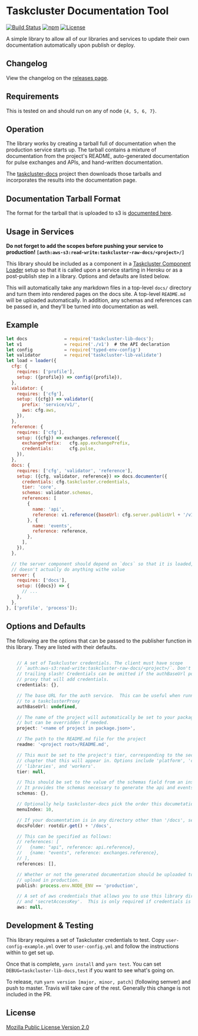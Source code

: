 # Taskcluster Documentation Tool

[![Build Status](https://travis-ci.org/taskcluster/taskcluster-lib-docs.svg?branch=master)](https://travis-ci.org/taskcluster/taskcluster-lib-docs)
[![npm](https://img.shields.io/npm/v/taskcluster-lib-docs.svg?maxAge=2592000)](https://www.npmjs.com/package/taskcluster-lib-docs)
[![License](https://img.shields.io/badge/license-MPL%202.0-orange.svg)](http://mozilla.org/MPL/2.0)

A simple library to allow all of our libraries and services to update their own documentation automatically upon publish or deploy.

Changelog
---------
View the changelog on the [releases page](https://github.com/taskcluster/taskcluster-lib-docs/releases).

Requirements
------------

This is tested on and should run on any of node `{4, 5, 6, 7}`.

Operation
---------

The library works by creating a tarball full of documentation when the
production service starts up.  The tarball contains a mixture of documentation
from the project's README, auto-generated documentation for pulse exchanges and
APIs, and hand-written documentation.

The [taskcluster-docs](https://github.com/taskcluster/taskcluster-docs) project
then downloads those tarballs and incorporates the results into the
documentation page.

Documentation Tarball Format
----------------------------

The format for the tarball that is uploaded to s3 is [documented here](https://github.com/taskcluster/taskcluster-lib-docs/blob/master/docs/format.md).

Usage in Services
-----------------

**Do not forget to add the scopes before pushing your service to production! `[auth:aws-s3:read-write:taskcluster-raw-docs/<project>/]`**

This library should be included as a component in a [Taskcluster Component Loader](https://github.com/taskcluster/taskcluster-lib-loader)
setup so that it is called upon a service starting in Heroku or as a post-publish step in a library. Options and defaults are listed
below.

This will automatically take any markdown files in a top-level `docs/` directory and turn them into rendered pages on the docs site.
A top-level `README.md` will be uploaded automatically.
In addition, any schemas and references can be passed in, and they'll be turned into documentation as well.

Example
-------

```js
let docs              = require('taskcluster-lib-docs');
let v1                = require('./v1')  # the API declaration
let config            = require('typed-env-config')
let validator         = require('taskcluster-lib-validate')
let load = loader({
  cfg: {
    requires: ['profile'],
    setup: ({profile}) => config({profile}),
  },
  validator: {
    requires: ['cfg'],
    setup: ({cfg}) => validator({
      prefix: 'service/v1/',
      aws: cfg.aws,
    }),
  },
  reference: {
    requires: ['cfg'],
    setup: ({cfg}) => exchanges.reference({
      exchangePrefix:   cfg.app.exchangePrefix,
      credentials:      cfg.pulse,
    }),
  },
  docs: {
    requires: ['cfg', 'validator', 'reference'],
    setup: ({cfg, validator, reference}) => docs.documenter({
      credentials: cfg.taskcluster.credentials,
      tier: 'core',
      schemas: validator.schemas,
      references: [
        {
          name: 'api',
          reference: v1.reference({baseUrl: cfg.server.publicUrl + '/v1'}),
        }, {
          name: 'events',
          reference: reference,
        },
      ],
    }),
  },

  // the server component should depend on `docs` so that it is loaded, but
  // doesn't actually do anything withe value
  server: {
    requires: ['docs'],
    setup: ({docs}) => {
      // ...
    },
  },
}, ['profile', 'process']);
```

Options and Defaults
--------------------

The following are the options that can be passed to the publisher function in this library. They are listed with their defaults.

```js

    // A set of Taskcluster credentials. The client must have scope
    // `auth:aws-s3:read-write:taskcluster-raw-docs/<project>/`. Don't forget the
    // trailing slash! Credentials can be omitted if the authBaseUrl points to a
    // proxy that will add credentials.
    credentials: {},

    // The base URL for the auth service.  This can be useful when running in a task with access
    // to a taskclusterProxy
    authBaseUrl: undefined,

    // The name of the project will automatically be set to your package name from package.json,
    // but can be overridden if needed.
    project: '<name of project in package.json>',

    // The path to the README.md file for the project
    readme: '<project root>/README.md',

    // This must be set to the project's tier, corresponding to the section of the docs reference
    // chapter that this will appear in. Options include 'platform', 'core', 'integrations', 'operations',
    // 'libraries', and 'workers'.
    tier: null,

    // This should be set to the value of the schemas field from an instance of taskcluster-lib-validate.
    // It provides the schemas necessary to generate the api and events references.
    schemas: {},

    // Optionally help taskcluster-docs pick the order this documetation should appear in on the list.
    menuIndex: 10,

    // If your documentation is in any directory other than '/docs', set this manually.
    docsFolder: rootdir.get() + '/docs',

    // This can be specified as follows:
    // references: [
    //   {name: "api", reference: api.reference},
    //   {name: "events", reference: exchanges.reference},
    // ],
    references: [],

    // Whether or not the generated documentation should be uploaded to s3.  Generally services will only
    // upload in production.
    publish: process.env.NODE_ENV == 'production',

    // A set of aws credentials that allows you to use this library directly. Must contain both 'accessKeyId'
    // and 'secretAccessKey'.  This is only required if credentials is unavailable.
    aws: null,
```

Development & Testing
---------------------

This library requires a set of Taskcluster credentials to test. Copy `user-config-example.yml` over to `user-config.yml`
and follow the instructions within to get set up.

Once that is complete, `yarn install` and `yarn test`. You can set `DEBUG=taskcluster-lib-docs,test` if you want to see what's going on.

To release, run `yarn version [major, minor, patch]` (following semver) and push
to master.  Travis will take care of the rest.  Generally this change is not
included in the PR.

License
-------

[Mozilla Public License Version 2.0](https://github.com/taskcluster/taskcluster-lib-validate/blob/master/LICENSE)
